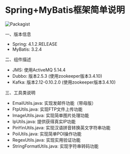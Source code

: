 # Spring+MyBatis框架简单说明
![Packagist](https://img.shields.io/packagist/l/doctrine/orm.svg?maxAge=2592000)

一、版本信息
- Spring: 4.1.2.RELEASE
- MyBatis: 3.2.4

二、组件描述
- JMS: 使用ActiveMQ 5.14.4
- Dubbo: 版本2.5.3 (使用zookeeper版本3.4.10)
- Kafka: 版本2.12-0.10.2.0 (使用zookeeper版本3.4.10)

三、工具类说明
- EmailUtils.java: 实现发邮件功能（带母版）
- FtpUtils.java: 实现FTP文件上传功能
- ImageUtils.java: 实现简单图片处理功能
- IpUtils.java: 提供获得真实IP功能
- PinYinUtils.java: 实现汉语拼音转换英文字符串功能
- PoiUtils.java: 实现简单POI操作功能
- RegexUtils.java: 实现实用验证功能
- StringFormatUtils.java: 实现字符串转码功能

